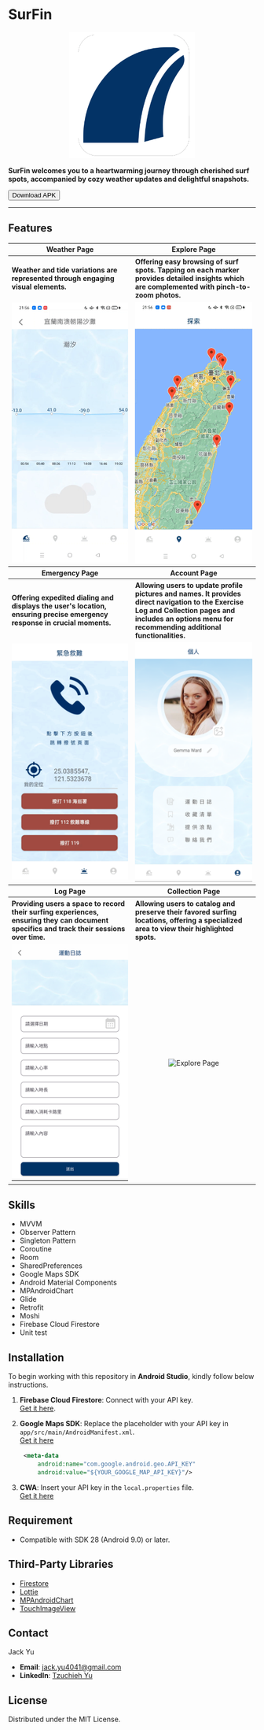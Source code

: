 # SurFin

<p align="center">
<img src="img_ref/surfin_square.png" width="256" height="256"/>
</p>

<p>
  <b>
SurFin welcomes you to a heartwarming journey through cherished surf spots, accompanied by cozy weather updates and delightful snapshots.  </b> 

<p><a href="https://drive.google.com/file/d/1fNcjAQN6MoF56KwMzYYFkQtj4jvAloU_/view?usp=share_link">
<button >
     Download APK
    </button>
</a></p>


---

## Features

<table>
  <tr>
     <th>Weather Page</th>
     <th>Explore Page</th>
  </tr> 
  <tr>
     <th align="left" width="250" >Weather and tide variations are represented through engaging visual elements.</th>
     <th align="left" width="250" >Offering easy browsing of surf spots. Tapping on each marker provides detailed insights which are complemented with pinch-to-zoom photos.</th>
  </tr>

  <tr>
    <td align="center">
           <img src="img_ref/RecordWeather.gif" width="250"  alt="Weather Page">
   </td>
   <td align="center">
           <img src="img_ref/RecordExplore.gif" width="250"  alt="Explore Page">
   </td>

   <tr>
     <th>Emergency Page</th>
     <th>Account Page</th>
  </tr> 
   <tr>
     <th align="left">Offering expedited dialing and displays the user's location, ensuring precise emergency response in crucial moments.</th>
     <th align="left">Allowing users to update profile pictures and names. It provides direct navigation to the Exercise Log and Collection pages and includes an options menu for recommending additional functionalities.</th>
  </tr>
   <td align="center">
           <img src="img_ref/RecordEmergency.png" width="250"   alt="Emergency Page">
   </td>
  <td align="center">
           <img src="img_ref/RecordAccount.png" width="250"   alt="Emergency Page">
   </td>
 <tr>
     <th>Log Page</th>
     <th>Collection Page</th>
  </tr> 

   <tr>
     <th align="left">Providing users a space to record their surfing experiences, ensuring they can document specifics and track their sessions over time.</th>
     <th align="left">Allowing users to catalog and preserve their favored surfing locations, offering a specialized area to view their highlighted spots.</th>
  </tr>
    <tr>
     <td align="center">
           <img src="img_ref/RecordLog.png" width="250"   alt="Weather Page">
    </td>
   <td align="center">
           <img src="img_ref/RecordCollection.gif"  width="250"  alt="Explore Page">
   </td>

 </table>



## Skills

- MVVM 
- Observer Pattern
- Singleton Pattern
- Coroutine
- Room
- SharedPreferences
- Google Maps SDK
- Android Material Components
- MPAndroidChart
- Glide
- Retrofit
- Moshi
- Firebase Cloud Firestore
- Unit test



## Installation

To begin working with this repository in **Android Studio**, kindly follow below instructions.


1. **Firebase Cloud Firestore**: Connect with your API key. <br>
[Get it here](https://console.firebase.google.com/u/0/).
   
2. **Google Maps SDK**:
   Replace the placeholder with your API key in `app/src/main/AndroidManifest.xml`.  <br>
   [Get it here](https://developers.google.com/maps?hl=en)
   ```xml
    <meta-data
        android:name="com.google.android.geo.API_KEY"
        android:value="${YOUR_GOOGLE_MAP_API_KEY}"/>
    ```

4. **CWA**:
   Insert your API key in the `local.properties` file. <br>
   [Get it here](https://opendata.cwa.gov.tw/userLogin)

## Requirement

- Compatible with SDK 28 (Android 9.0) or later.


## Third-Party Libraries
- [Firestore](https://firebase.google.com/products/firestore?gclid=Cj0KCQiA-qGNBhD3ARIsAO_o7ynVqh2xVTgG6WIKFSfdCN4x9lHJrit2kdCT99IfZPNxPPbbtPHr6qsaAv4lEALw_wcB&gclsrc=aw.ds)
- [Lottie](https://lottiefiles.com)
- [MPAndroidChart](https://github.com/PhilJay/MPAndroidChart)
- [TouchImageView](https://github.com/MikeOrtiz/TouchImageView)


## Contact

Jack Yu
- **Email**: jack.yu4041@gmail.com
- **LinkedIn**: [Tzuchieh Yu](https://www.linkedin.com/in/tzuchieh-yu)


## License
Distributed under the MIT License.
